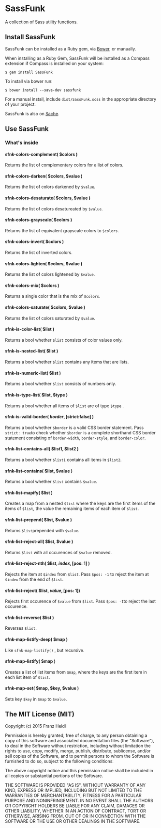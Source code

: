 # SassFunk

A collection of Sass utility functions.

## Install SassFunk

SassFunk can be installed as a Ruby gem, via [Bower](http://bower.io), or manually.

When installing as a Ruby Gem, SassFunk will be installed as a Compass extension if Compass is installed on your system:

    $ gem install SassFunk
    
    
To install via bower run:

	$ bower install --save-dev sassfunk
	
For a manual install, include `dist/SassFunk.scss` in the appropriate directory of your project.

SassFunk is also on [Sache](http://sache.in).



## Use SassFunk

### What's inside

#### sfnk-colors-complement( $colors )
Returns the list of complementary colors for a list of colors.

#### sfnk-colors-darken( $colors, $value )
Returns the list of colors darkened by `$value`.

#### sfnk-colors-desaturate( $colors, $value )
Returns the list of colors desatureated by `$value`.

#### sfnk-colors-grayscale( $colors )
Returns the list of equivalent grayscale colors to `$colors`.

#### sfnk-colors-invert( $colors )
Returns the list of inverted colors.

#### sfnk-colors-lighten( $colors, $value )
Returns the list of colors lightened by `$value`.

#### sfnk-colors-mix( $colors )
Returns a single color that is the mix of `$colors`.

#### sfnk-colors-saturate( $colors, $value )
Returns the list of colors saturated by `$value`.

#### sfnk-is-color-list( $list )
Returns a bool whether `$list` consists of color values only.

#### sfnk-is-nested-list( $list )
Returns a bool whether `$list` contains any items that are lists.

#### sfnk-is-numeric-list( $list )
Returns a bool whether `$list` consists of numbers only.

#### sfnk-is-type-list( $list, $type )
Returns a bool whether all items of `$list` are of type `$type` .

#### sfnk-is-valid-border( $border, [$strict:false] )
Returns a bool whether `$border` is a valid CSS border statement. Pass `strict: true`to check whether `$border` is a complete shorthand CSS border statement consisting of `border-width`, `border-style`, and `border-color`.

#### sfnk-list-contains-all( $list1, $list2 )
Returns a bool whether `$list1` contains all items in `$list2`.

#### sfnk-list-contains( $list, $value )
Returns a bool whether `$list` contains `$value`.

#### sfnk-list-mapify( $list )
Creates a map from a nested `$list` where the keys are the first items of the items of `$list`, the value the remaining items of each item of `$list`.

#### sfnk-list-prepend( $list, $value )
Returns `$list`prepended with `$value`.

#### sfnk-list-reject-all( $list, $value )
Returns `$list` with all occurences of `$value` removed.

#### sfnk-list-reject-nth( $list, $index, [$pos: 1] )
Rejects the item at `$index` from `$list`. Pass `$pos: -1` to reject the item at `$index` from the end of `$list`.

#### sfnk-list-reject( $list, $value, [$pos: 1])
Rejects first occurence of `$value` from `$list`. Pass `$pos: -1`to reject the last occurence.

#### sfnk-list-reverse( $list )
Reverses `$list`.

#### sfnk-map-listify-deep( $map )
Like `sfnk-map-listify()` , but recursive.

#### sfnk-map-listify( $map )
Creates a list of list items from `$map`, where the keys are the first item in each list item of `$list`.

#### sfnk-map-set( $map, $key, $value )
Sets key `$key` in `$map` to `$value`.


The MIT License (MIT)
---


Copyright (c) 2015 Franz Heidl

Permission is hereby granted, free of charge, to any person obtaining a copy
of this software and associated documentation files (the "Software"), to deal
in the Software without restriction, including without limitation the rights
to use, copy, modify, merge, publish, distribute, sublicense, and/or sell
copies of the Software, and to permit persons to whom the Software is
furnished to do so, subject to the following conditions:

The above copyright notice and this permission notice shall be included in
all copies or substantial portions of the Software.

THE SOFTWARE IS PROVIDED "AS IS", WITHOUT WARRANTY OF ANY KIND, EXPRESS OR
IMPLIED, INCLUDING BUT NOT LIMITED TO THE WARRANTIES OF MERCHANTABILITY,
FITNESS FOR A PARTICULAR PURPOSE AND NONINFRINGEMENT. IN NO EVENT SHALL THE
AUTHORS OR COPYRIGHT HOLDERS BE LIABLE FOR ANY CLAIM, DAMAGES OR OTHER
LIABILITY, WHETHER IN AN ACTION OF CONTRACT, TORT OR OTHERWISE, ARISING FROM,
OUT OF OR IN CONNECTION WITH THE SOFTWARE OR THE USE OR OTHER DEALINGS IN
THE SOFTWARE.